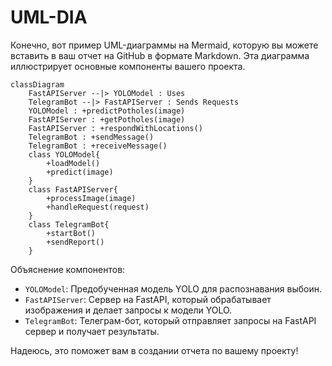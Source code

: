 # UML-DIA

Конечно, вот пример UML-диаграммы на Mermaid, которую вы можете вставить в ваш отчет на GitHub в формате Markdown. Эта диаграмма иллюстрирует основные компоненты вашего проекта.


```mermaid
classDiagram
    FastAPIServer --|> YOLOModel : Uses
    TelegramBot --|> FastAPIServer : Sends Requests
    YOLOModel : +predictPotholes(image)
    FastAPIServer : +getPotholes(image)
    FastAPIServer : +respondWithLocations()
    TelegramBot : +sendMessage()
    TelegramBot : +receiveMessage()
    class YOLOModel{
        +loadModel()
        +predict(image)
    }
    class FastAPIServer{
        +processImage(image)
        +handleRequest(request)
    }
    class TelegramBot{
        +startBot()
        +sendReport()
    }
```

Объяснение компонентов:

- `YOLOModel`: Предобученная модель YOLO для распознавания выбоин.
- `FastAPIServer`: Сервер на FastAPI, который обрабатывает изображения и делает запросы к модели YOLO.
- `TelegramBot`: Телеграм-бот, который отправляет запросы на FastAPI сервер и получает результаты.

Надеюсь, это поможет вам в создании отчета по вашему проекту!